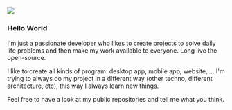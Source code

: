 ![](https://komarev.com/ghpvc/?username=Marinos33&color=blue&style=plastic&label=PROFILE+VIEWS)

### Hello World

I'm just a passionate developer who likes to create projects to solve daily life problems and then make my work available to everyone. Long live the open-source.

I like to create all kinds of program: desktop app, mobile app, website, ... 
I'm trying to always do my project in a different way (other techno, different architecture, etc), this way I always learn new things.

Feel free to have a look at my public repositories and tell me what you think. 

